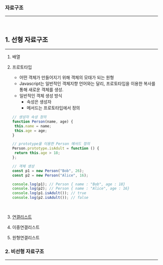 ### 자료구조

---

<br>

## 1. 선형 자료구조

---

1. 배열
2. 프로토타입

   - 어떤 객체가 만들어지기 위해 객체의 모태가 되는 원형
   - Javascript는 일반적인 객체지향 언어와는 달리, 프로토타입을 이용한 복사를 통해 새로운 객체를 생성.
   - 일반적인 객체 생성 방식
     - 속성은 생성자
     - 메서드는 프로토타입에서 정의

   ```javascript
   // 생성자 속성 정의
   function Person(name, age) {
   	this.name = name;
   	this.age = age;
   }

   // prototype을 이용한 Person 메서드 정의
   Person.prototype.isAdult = function () {
   	return this.age > 18;
   };

   // 객체 생성
   const p1 = new Person("Bob", 26);
   const p2 = new Person("Alice", 16);

   console.log(p1); // Person { name : "Bob", age : 18}
   console.log(p2); // Person { name : "Alice", age : 16}
   console.log(p1.isAdult()); // true
   console.log(p2.isAdult()); // false
   ```

   <br>

3. [연결리스트](https://github.com/sangwoong03/Data-sturcture-Algorithm/tree/master/%EC%84%A0%ED%98%95%20%EC%9E%90%EB%A3%8C%EA%B5%AC%EC%A1%B0/Linked%20List)
4. 이중연결리스트
5. 원형연결리스트

### 2. 비선형 자료구조

---

<br>

